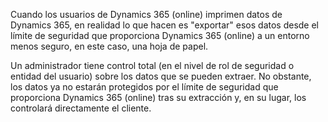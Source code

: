 Cuando los usuarios de Dynamics 365 (online) imprimen datos de Dynamics 365, en realidad lo que hacen es "exportar" esos datos desde el límite de seguridad que proporciona Dynamics 365 (online) a un entorno menos seguro, en este caso, una hoja de papel.  
  
 Un administrador tiene control total (en el nivel de rol de seguridad o entidad del usuario) sobre los datos que se pueden extraer. No obstante, los datos ya no estarán protegidos por el límite de seguridad que proporciona Dynamics 365 (online) tras su extracción y, en su lugar, los controlará directamente el cliente.